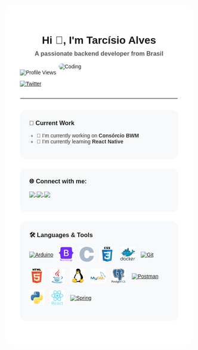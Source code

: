 <div style="background-color:white; padding:40px; border-radius:20px; font-family:Arial, sans-serif;">

<!-- Título e Introdução -->
<h1 align="center" style="margin-bottom:10px;">Hi 👋, I'm Tarcísio Alves</h1>
<h3 align="center" style="margin-top:0; color:#555;">A passionate backend developer from Brasil</h3>

<img align="right" alt="Coding" width="320" style="border-radius:10px; margin-left:20px;" src="https://quantumhunts.com/user/assets/images/hero/hiring-manager-quantumhunts.gif">

<p align="left" style="margin-top:10px;">
  <img src="https://komarev.com/ghpvc/?username=tarcisioalves01&label=Profile%20views&color=0e75b6&style=flat" alt="Profile Views" />
</p>

<p align="left" style="margin-top:10px;">
  <a href="https://twitter.com/" target="_blank">
    <img src="https://img.shields.io/twitter/follow/?logo=twitter&style=for-the-badge" alt="Twitter" />
  </a>
</p>

<hr style="margin:30px 0; border:1px solid #eee;">

<!-- Experiência Atual -->
<div style="background-color:#f8f9fa; padding:25px; border-radius:15px; margin-bottom:25px;">
<h3 style="margin-top:0;">💼 Current Work</h3>
<ul style="list-style-type:circle; padding-left:20px; color:#333;">
  <li>🔭 I’m currently working on <strong>Consórcio BWM</strong></li>
  <li>🌱 I’m currently learning <strong>React Native</strong></li>
</ul>
</div>

<!-- Conexões -->
<div style="background-color:#f8f9fa; padding:25px; border-radius:15px; margin-bottom:25px;">
<h3 style="margin-top:0;">🌐 Connect with me:</h3>
<p>
  <a href="mailto:tarcisio.bwm@gmail.com" target="_blank">
    <img align="center" src="https://img.shields.io/badge/Gmail-D14836?style=for-the-badge&logo=gmail&logoColor=white" />
  </a>  
  <a href="https://linkedin.com/in/tarcisio-alves-046624219" target="_blank">
    <img align="center" src="https://img.shields.io/badge/LinkedIn-0077B5?style=for-the-badge&logo=linkedin&logoColor=white" />
  </a>
  <a href="https://instagram.com/tarcisio_am" target="_blank">
    <img align="center" src="https://img.shields.io/badge/Instagram-E4405F?style=for-the-badge&logo=instagram&logoColor=white" />
  </a>
</p>
</div>

<!-- Linguagens e Ferramentas -->
<div style="background-color:#f8f9fa; padding:25px; border-radius:15px; margin-bottom:25px;">
<h3 style="margin-top:0;">🛠 Languages & Tools</h3>
<p style="display:flex; flex-wrap:wrap; gap:15px; align-items:center;">
  <a href="https://www.arduino.cc/" target="_blank"><img src="https://cdn.worldvectorlogo.com/logos/arduino-1.svg" alt="Arduino" width="40" height="40"/></a>
  <a href="https://getbootstrap.com" target="_blank"><img src="https://raw.githubusercontent.com/devicons/devicon/master/icons/bootstrap/bootstrap-plain-wordmark.svg" alt="Bootstrap" width="40" height="40"/></a>
  <a href="https://www.cprogramming.com/" target="_blank"><img src="https://raw.githubusercontent.com/devicons/devicon/master/icons/c/c-original.svg" alt="C" width="40" height="40"/></a>
  <a href="https://www.w3schools.com/css/" target="_blank"><img src="https://raw.githubusercontent.com/devicons/devicon/master/icons/css3/css3-original-wordmark.svg" alt="CSS3" width="40" height="40"/></a>
  <a href="https://www.docker.com/" target="_blank"><img src="https://raw.githubusercontent.com/devicons/devicon/master/icons/docker/docker-original-wordmark.svg" alt="Docker" width="40" height="40"/></a>
  <a href="https://git-scm.com/" target="_blank"><img src="https://www.vectorlogo.zone/logos/git-scm/git-scm-icon.svg" alt="Git" width="40" height="40"/></a>
  <a href="https://www.w3.org/html/" target="_blank"><img src="https://raw.githubusercontent.com/devicons/devicon/master/icons/html5/html5-original-wordmark.svg" alt="HTML5" width="40" height="40"/></a>
  <a href="https://www.java.com" target="_blank"><img src="https://raw.githubusercontent.com/devicons/devicon/master/icons/java/java-original.svg" alt="Java" width="40" height="40"/></a>
  <a href="https://www.linux.org/" target="_blank"><img src="https://raw.githubusercontent.com/devicons/devicon/master/icons/linux/linux-original.svg" alt="Linux" width="40" height="40"/></a>
  <a href="https://www.mysql.com/" target="_blank"><img src="https://raw.githubusercontent.com/devicons/devicon/master/icons/mysql/mysql-original-wordmark.svg" alt="MySQL" width="40" height="40"/></a>
  <a href="https://www.postgresql.org" target="_blank"><img src="https://raw.githubusercontent.com/devicons/devicon/master/icons/postgresql/postgresql-original-wordmark.svg" alt="PostgreSQL" width="40" height="40"/></a>
  <a href="https://postman.com" target="_blank"><img src="https://www.vectorlogo.zone/logos/getpostman/getpostman-icon.svg" alt="Postman" width="40" height="40"/></a>
  <a href="https://www.python.org" target="_blank"><img src="https://raw.githubusercontent.com/devicons/devicon/master/icons/python/python-original.svg" alt="Python" width="40" height="40"/></a>
  <a href="https://reactjs.org/" target="_blank"><img src="https://raw.githubusercontent.com/devicons/devicon/master/icons/react/react-original-wordmark.svg" alt="React" width="40" height="40"/></a>
  <a href="https://spring.io/" target="_blank"><img src="https://www.vectorlogo.zone/logos/springio/springio-icon.svg" alt="Spring" width="40" height="40"/></a>
</p>
</div>

</div>
